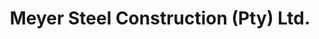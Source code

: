 ---
title: "Meyer Steel Construction (Pty) Ltd."
url: /pretoria/meyer-steel-construction-pty-ltd/
shop: Baustoffe
---